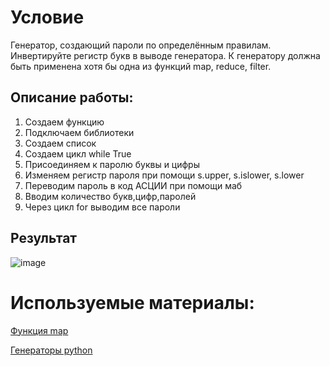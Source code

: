 # Условие 
Генератор, создающий пароли по определённым правилам. Инвертируйте регистр букв в выводе генератора.
К генератору должна быть применена хотя бы одна из функций map, reduce, filter.
## Описание работы:
1. Создаем функцию
2. Подключаем библиотеки
3. Создаем список
4. Создаем цикл while True
5. Присоединяем к паролю буквы и цифры
6. Изменяем регистр пароля при помощи s.upper, s.islower, s.lower
7. Переводим пароль в код АСЦИИ при помощи маб
8. Вводим количество букв,цифр,паролей
9. Через цикл for выводим все пароли
## Результат
![image](https://github.com/DarkSwordss89125/laba1/assets/160292757/f3a1d40f-251d-4db2-b43e-fab71dd3e550)
# Используемые материалы:
[Функция map](https://www.digitalocean.com/community/tutorials/how-to-use-the-python-map-function-ru)

[Генераторы python](https://skillbox.ru/media/code/generatory_python_chto_eto_takoe_i_zachem_oni_nuzhny/)
